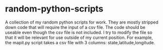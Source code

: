 # random-python-scripts
A collection of my random python scripts for work. They are mostly stripped down code that will require the input of a csv file. 
The code should be useable even though the csv file is not included. I try to modify the file so that it will be relevant for use outside
of my current position. For example, the mapit.py script takes a csv file with 3 columns: state,latitude,longitude.
